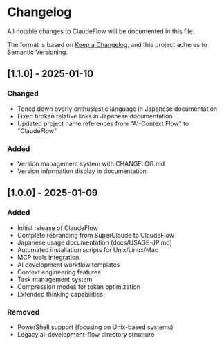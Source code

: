 # Changelog

All notable changes to ClaudeFlow will be documented in this file.

The format is based on [Keep a Changelog](https://keepachangelog.com/en/1.0.0/),
and this project adheres to [Semantic Versioning](https://semver.org/spec/v2.0.0.html).

## [1.1.0] - 2025-01-10

### Changed
- Toned down overly enthusiastic language in Japanese documentation
- Fixed broken relative links in Japanese documentation
- Updated project name references from "AI-Context Flow" to "ClaudeFlow"

### Added
- Version management system with CHANGELOG.md
- Version information display in documentation

## [1.0.0] - 2025-01-09

### Added
- Initial release of ClaudeFlow
- Complete rebranding from SuperClaude to ClaudeFlow
- Japanese usage documentation (docs/USAGE-JP.md)
- Automated installation scripts for Unix/Linux/Mac
- MCP tools integration
- AI development workflow templates
- Context engineering features
- Task management system
- Compression modes for token optimization
- Extended thinking capabilities

### Removed
- PowerShell support (focusing on Unix-based systems)
- Legacy ai-development-flow directory structure